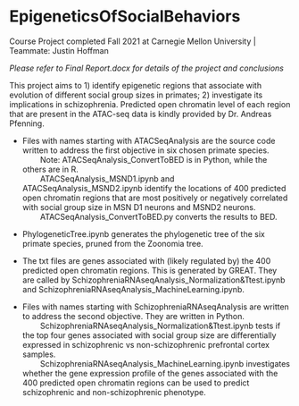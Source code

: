 
# EpigeneticsOfSocialBehaviors

Course Project completed Fall 2021 at Carnegie Mellon University \| Teammate: Justin Hoffman

*Please refer to Final Report.docx for details of the project and conclusions*

This project aims to 1) identify epigenetic regions that associate with evolution of different social group sizes in primates; 2) investigate its implications in schizophrenia. Predicted open chromatin level of each region that are present in the ATAC-seq data is kindly provided by Dr. Andreas Pfenning. 

- Files with names starting with ATACSeqAnalysis are the source code written to address the first objective in six chosen primate species.   
&nbsp;&nbsp;&nbsp;&nbsp;&nbsp;&nbsp;&nbsp;&nbsp;Note: ATACSeqAnalysis_ConvertToBED is in Python, while the others are in R.       
&nbsp;&nbsp;&nbsp;&nbsp;&nbsp;&nbsp;&nbsp;&nbsp;ATACSeqAnalysis_MSND1.ipynb and ATACSeqAnalysis_MSND2.ipynb identify the locations of 400 predicted open chromatin regions that are most positively or negatively correlated with social group size in MSN D1 neurons and MSND2 neurons.      
&nbsp;&nbsp;&nbsp;&nbsp;&nbsp;&nbsp;&nbsp;&nbsp;ATACSeqAnalysis_ConvertToBED.py converts the results to BED.

- PhylogeneticTree.ipynb generates the phylogenetic tree of the six primate species, pruned from the Zoonomia tree.

- The txt files are genes associated with (likely regulated by) the 400 predicted open chromatin regions. This is generated by GREAT. They are called by SchizophreniaRNAseqAnalysis_Normalization&Ttest.ipynb and SchizophreniaRNAseqAnalysis_MachineLearning.ipynb.

- Files with names starting with SchizophreniaRNAseqAnalysis are written to address the second objective. They are written in Python.     &nbsp;&nbsp;&nbsp;&nbsp;&nbsp;&nbsp;&nbsp;&nbsp;SchizophreniaRNAseqAnalysis_Normalization&Ttest.ipynb tests if the top four genes associated with social group size are differentially expressed in schizophrenic vs non-schizophrenic prefrontal cortex samples.    
&nbsp;&nbsp;&nbsp;&nbsp;&nbsp;&nbsp;&nbsp;&nbsp;SchizophreniaRNAseqAnalysis_MachineLearning.ipynb investigates whether the gene expression profile of the genes associated with the 400 predicted open chromatin regions can be used to predict schizophrenic and non-schizophrenic phenotype.
